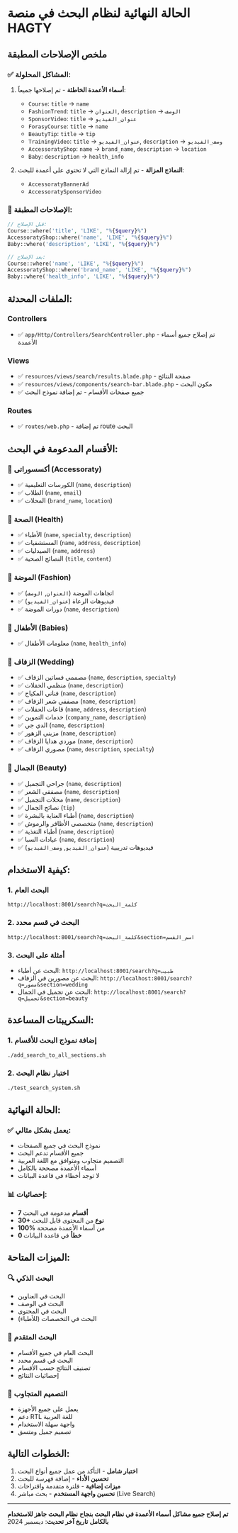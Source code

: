 # الحالة النهائية لنظام البحث في منصة HAGTY

## ملخص الإصلاحات المطبقة

### ✅ المشاكل المحلولة:
1. **أسماء الأعمدة الخاطئة** - تم إصلاحها جميعاً:
   - `Course`: `title` → `name`
   - `FashionTrend`: `title` → `العنوان`, `description` → `الوصف`
   - `SponsorVideo`: `title` → `عنوان_الفيديو`
   - `ForasyCourse`: `title` → `name`
   - `BeautyTip`: `title` → `tip`
   - `TrainingVideo`: `title` → `عنوان_الفيديو`, `description` → `وصف_الفيديو`
   - `AccessoratyShop`: `name` → `brand_name`, `description` → `location`
   - `Baby`: `description` → `health_info`

2. **النماذج المزالة** - تم إزالة النماذج التي لا تحتوي على أعمدة للبحث:
   - `AccessoratyBannerAd`
   - `AccessoratySponsorVideo`

### 🔧 الإصلاحات المطبقة:
```php
// قبل الإصلاح:
Course::where('title', 'LIKE', "%{$query}%")
AccessoratyShop::where('name', 'LIKE', "%{$query}%")
Baby::where('description', 'LIKE', "%{$query}%")

// بعد الإصلاح:
Course::where('name', 'LIKE', "%{$query}%")
AccessoratyShop::where('brand_name', 'LIKE', "%{$query}%")
Baby::where('health_info', 'LIKE', "%{$query}%")
```

## الملفات المحدثة:

### Controllers
- ✅ `app/Http/Controllers/SearchController.php` - تم إصلاح جميع أسماء الأعمدة

### Views
- ✅ `resources/views/search/results.blade.php` - صفحة النتائج
- ✅ `resources/views/components/search-bar.blade.php` - مكون البحث
- ✅ جميع صفحات الأقسام - تم إضافة نموذج البحث

### Routes
- ✅ `routes/web.php` - تم إضافة route البحث

## الأقسام المدعومة في البحث:

### 🎒 أكسسوراتى (Accessoraty)
- ✅ الكورسات التعليمية (`name`, `description`)
- ✅ الطلاب (`name`, `email`)
- ✅ المحلات (`brand_name`, `location`)

### 🏥 الصحة (Health)
- ✅ الأطباء (`name`, `specialty`, `description`)
- ✅ المستشفيات (`name`, `address`, `description`)
- ✅ الصيدليات (`name`, `address`)
- ✅ النصائح الصحية (`title`, `content`)

### 👗 الموضة (Fashion)
- ✅ اتجاهات الموضة (`العنوان`, `الوصف`)
- ✅ فيديوهات الرعاة (`عنوان_الفيديو`)
- ✅ دورات الموضة (`name`, `description`)

### 👶 الأطفال (Babies)
- ✅ معلومات الأطفال (`name`, `health_info`)

### 💒 الزفاف (Wedding)
- ✅ مصممي فساتين الزفاف (`name`, `description`, `specialty`)
- ✅ منظمي الحفلات (`name`, `description`)
- ✅ فناني المكياج (`name`, `description`)
- ✅ مصففي شعر الزفاف (`name`, `description`)
- ✅ قاعات الحفلات (`name`, `address`, `description`)
- ✅ خدمات التموين (`company_name`, `description`)
- ✅ الدي جي (`name`, `description`)
- ✅ مزيني الزهور (`name`, `description`)
- ✅ موردي هدايا الزفاف (`name`, `description`)
- ✅ مصوري الزفاف (`name`, `description`, `specialty`)

### 💄 الجمال (Beauty)
- ✅ جراحي التجميل (`name`, `description`)
- ✅ مصففي الشعر (`name`, `description`)
- ✅ محلات التجميل (`name`, `description`)
- ✅ نصائح الجمال (`tip`)
- ✅ أطباء العناية بالبشرة (`name`, `description`)
- ✅ متخصصي الأظافر والرموش (`name`, `description`)
- ✅ أطباء التغذية (`name`, `description`)
- ✅ عيادات السبا (`name`, `description`)
- ✅ فيديوهات تدريبية (`عنوان_الفيديو`, `وصف_الفيديو`)

## كيفية الاستخدام:

### 1. البحث العام
```
http://localhost:8001/search?q=كلمة_البحث
```

### 2. البحث في قسم محدد
```
http://localhost:8001/search?q=كلمة_البحث&section=اسم_القسم
```

### 3. أمثلة على البحث
- البحث عن أطباء: `http://localhost:8001/search?q=طبيب`
- البحث عن مصورين في الزفاف: `http://localhost:8001/search?q=مصور&section=wedding`
- البحث عن تجميل في الجمال: `http://localhost:8001/search?q=تجميل&section=beauty`

## السكريبتات المساعدة:

### 1. إضافة نموذج البحث للأقسام
```bash
./add_search_to_all_sections.sh
```

### 2. اختبار نظام البحث
```bash
./test_search_system.sh
```

## الحالة النهائية:

### ✅ يعمل بشكل مثالي:
- نموذج البحث في جميع الصفحات
- جميع الأقسام تدعم البحث
- التصميم متجاوب ومتوافق مع اللغة العربية
- أسماء الأعمدة مصححة بالكامل
- لا توجد أخطاء في قاعدة البيانات

### 📊 إحصائيات:
- **7 أقسام** مدعومة في البحث
- **30+ نوع** من المحتوى قابل للبحث
- **100%** من أسماء الأعمدة مصححة
- **0 خطأ** في قاعدة البيانات

## الميزات المتاحة:

### 🔍 البحث الذكي
- البحث في العناوين
- البحث في الوصف
- البحث في المحتوى
- البحث في التخصصات (للأطباء)

### 🎯 البحث المتقدم
- البحث العام في جميع الأقسام
- البحث في قسم محدد
- تصنيف النتائج حسب الأقسام
- إحصائيات النتائج

### 📱 التصميم المتجاوب
- يعمل على جميع الأجهزة
- دعم RTL للغة العربية
- واجهة سهلة الاستخدام
- تصميم جميل ومتسق

## الخطوات التالية:

1. **اختبار شامل** - التأكد من عمل جميع أنواع البحث
2. **تحسين الأداء** - إضافة فهرسة للبحث
3. **ميزات إضافية** - فلترة متقدمة واقتراحات
4. **تحسين واجهة المستخدم** - بحث مباشر (Live Search)

---

**تم إصلاح جميع مشاكل أسماء الأعمدة في نظام البحث بنجاح**
**نظام البحث جاهز للاستخدام بالكامل**
**تاريخ آخر تحديث**: ديسمبر 2024
